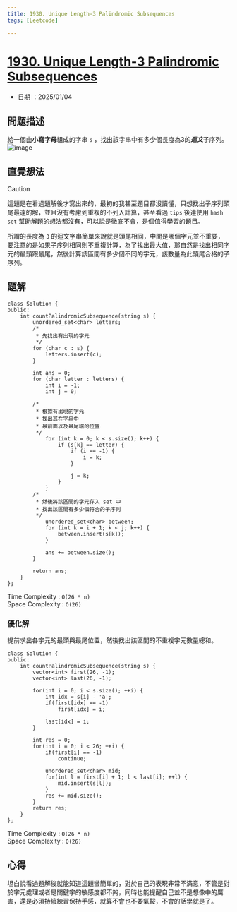 ```yaml
---
title: 1930. Unique Length-3 Palindromic Subsequences
tags: [Leetcode]

---
```


# [1930. Unique Length-3 Palindromic Subsequences](https://leetcode.com/problems/unique-length-3-palindromic-subsequences/description/?envType=daily-question&envId=2025-01-04)  
+ 日期 ：2025/01/04  

## 問題描述  
給一個由**小寫字母**組成的字串 `s` ，找出該字串中有多少個長度為3的***迴文***子序列。  
![image](https://hackmd.io/_uploads/BkTjTHI8Jl.png)  

## 直覺想法  
>[!Caution]
>這題是在看過題解後才寫出來的，最初的我甚至題目都沒讀懂，只想找出子序列頭尾最遠的解，並且沒有考慮到重複的不列入計算，甚至看過 `tips` 後連使用 `hash set` 幫助解題的想法都沒有，可以說是徹底不會，是個值得學習的題目。  

所謂的長度為 `3` 的迴文字串簡單來說就是頭尾相同，中間是哪個字元並不重要，要注意的是如果子序列相同則不重複計算，為了找出最大值，那自然是找出相同字元的最頭跟最尾，然後計算該區間有多少個不同的字元，該數量為此頭尾合格的子序列。  

## 題解  
```cpp=
class Solution {
public:
    int countPalindromicSubsequence(string s) {
        unordered_set<char> letters;
        /*
         * 先找出有出現的字元
         */
        for (char c : s) {
            letters.insert(c);
        }
        
        int ans = 0;
        for (char letter : letters) {
            int i = -1;
            int j = 0;
            
        /*
         * 根據有出現的字元
         * 找出其在字串中
         * 最前面以及最尾端的位置
         */
            for (int k = 0; k < s.size(); k++) {
                if (s[k] == letter) {
                    if (i == -1) {
                        i = k;
                    }
                    
                    j = k;
                }
            }
        /*
         * 然後將該區間的字元存入 set 中
         * 找出該區間有多少個符合的子序列
         */
            unordered_set<char> between;
            for (int k = i + 1; k < j; k++) {
                between.insert(s[k]);
            }
            
            ans += between.size();
        }
        
        return ans;
    }
};
```

Time Complexity : `O(26 * n)`  
Space Complexity : `O(26)`  

### 優化解  
提前求出各字元的最頭與最尾位置，然後找出該區間的不重複字元數量總和。  

```cpp=
class Solution {
public:
    int countPalindromicSubsequence(string s) {
        vector<int> first(26, -1);
        vector<int> last(26, -1);

        for(int i = 0; i < s.size(); ++i) {
            int idx = s[i] - 'a';
            if(first[idx] == -1)
                first[idx] = i;
            
            last[idx] = i;
        }

        int res = 0;
        for(int i = 0; i < 26; ++i) {
            if(first[i] == -1)
                continue;
            
            unordered_set<char> mid;
            for(int l = first[i] + 1; l < last[i]; ++l) {
                mid.insert(s[l]);
            }
            res += mid.size();
        }
        return res;
    }
};
```

Time Complexity : `O(26 * n)`  
Space Complexity : `O(26)`  

## 心得  
坦白說看過題解後就能知道這題蠻簡單的，對於自己的表現非常不滿意，不管是對於字元處理或者是關鍵字的敏感度都不夠，同時也能提醒自己並不是想像中的厲害，還是必須持續練習保持手感，就算不會也不要氣餒，不會的話學就是了。  
